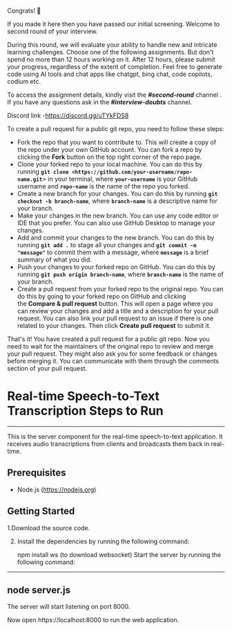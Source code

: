 Congrats! 🎉

If you made it here then you have passed our initial screening. Welcome to second round of your interview.

During this round, we will evaluate your ability to handle new and intricate learning challenges. Choose one of the following assignments. But don't spend no more than 12 hours working on it. After 12 hours, please submit your progress, regardless of the extent of completion. Feel free to generate code using AI tools and chat apps like chatgpt, bing chat, code copilots, codium etc.

To access the assignment details, kindly visit the ***#second-round*** channel . If you have any questions ask in the ***#interview-doubts*** channel.

Discord link -<https://discord.gg/uTYkFDS8>

To create a pull request for a public git repo, you need to follow these steps:

-   Fork the repo that you want to contribute to. This will create a copy of the repo under your own GitHub account. You can fork a repo by clicking the **Fork** button on the top right corner of the repo page.
-   Clone your forked repo to your local machine. You can do this by running **`git clone <https://github.com/your-username/repo-name.git`**> in your terminal, where **`your-username`** is your GitHub username and **`repo-name`** is the name of the repo you forked.
-   Create a new branch for your changes. You can do this by running **`git checkout -b branch-name`**, where **`branch-name`** is a descriptive name for your branch.
-   Make your changes in the new branch. You can use any code editor or IDE that you prefer. You can also use GitHub Desktop to manage your changes.
-   Add and commit your changes to the new branch. You can do this by running **`git add .`** to stage all your changes and **`git commit -m "message"`** to commit them with a message, where **`message`** is a brief summary of what you did.
-   Push your changes to your forked repo on GitHub. You can do this by running **`git push origin branch-name`**, where **`branch-name`** is the name of your branch.
-   Create a pull request from your forked repo to the original repo. You can do this by going to your forked repo on GitHub and clicking the **Compare & pull request** button. This will open a page where you can review your changes and add a title and a description for your pull request. You can also link your pull request to an issue if there is one related to your changes. Then click **Create pull request** to submit it.

That's it! You have created a pull request for a public git repo. Now you need to wait for the maintainers of the original repo to review and merge your pull request. They might also ask you for some feedback or changes before merging it. You can communicate with them through the comments section of your pull request.



# Real-time Speech-to-Text Transcription Steps to Run
----------------------------------------

This is the server component for the real-time speech-to-text application. It receives audio transcriptions from clients and broadcasts them back in real-time.

## Prerequisites

- Node.js (https://nodejs.org)

## Getting Started

1.Download the source code.

2. Install the dependencies by running the following command:

   npm install ws (to download websocket)
Start the server by running the following command:
----------------------
node server.js
----------------------
The server will start listening on port 8000.

Now open https://localhost:8000 to run the web application.


